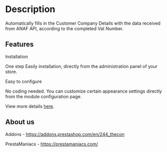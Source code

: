 # Description
Automatically fills in the Customer Company Details with the data received from ANAF API, according to the completed Vat Number.

## Features
Installation

One step Easily installation, directly from the administration panel of your store.


Easy to configure

No coding needed. You can customize certain appearance settings directly from the module configuration page.

View more details [here](https://prestamaniacs.com/free-modules/74-autocomplete-company-details-from-anaf-api.html).

## About us
Addons - https://addons.prestashop.com/en/244_thecon

PrestaManiacs - https://prestamaniacs.com/
